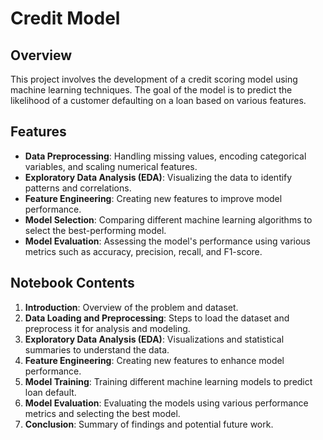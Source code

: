 
# Credit Model

## Overview

This project involves the development of a credit scoring model using machine learning techniques. The goal of the model is to predict the likelihood of a customer defaulting on a loan based on various features.

## Features

- **Data Preprocessing**: Handling missing values, encoding categorical variables, and scaling numerical features.
- **Exploratory Data Analysis (EDA)**: Visualizing the data to identify patterns and correlations.
- **Feature Engineering**: Creating new features to improve model performance.
- **Model Selection**: Comparing different machine learning algorithms to select the best-performing model.
- **Model Evaluation**: Assessing the model's performance using various metrics such as accuracy, precision, recall, and F1-score.

## Notebook Contents

1. **Introduction**: Overview of the problem and dataset.
2. **Data Loading and Preprocessing**: Steps to load the dataset and preprocess it for analysis and modeling.
3. **Exploratory Data Analysis (EDA)**: Visualizations and statistical summaries to understand the data.
4. **Feature Engineering**: Creating new features to enhance model performance.
5. **Model Training**: Training different machine learning models to predict loan default.
6. **Model Evaluation**: Evaluating the models using various performance metrics and selecting the best model.
7. **Conclusion**: Summary of findings and potential future work.



